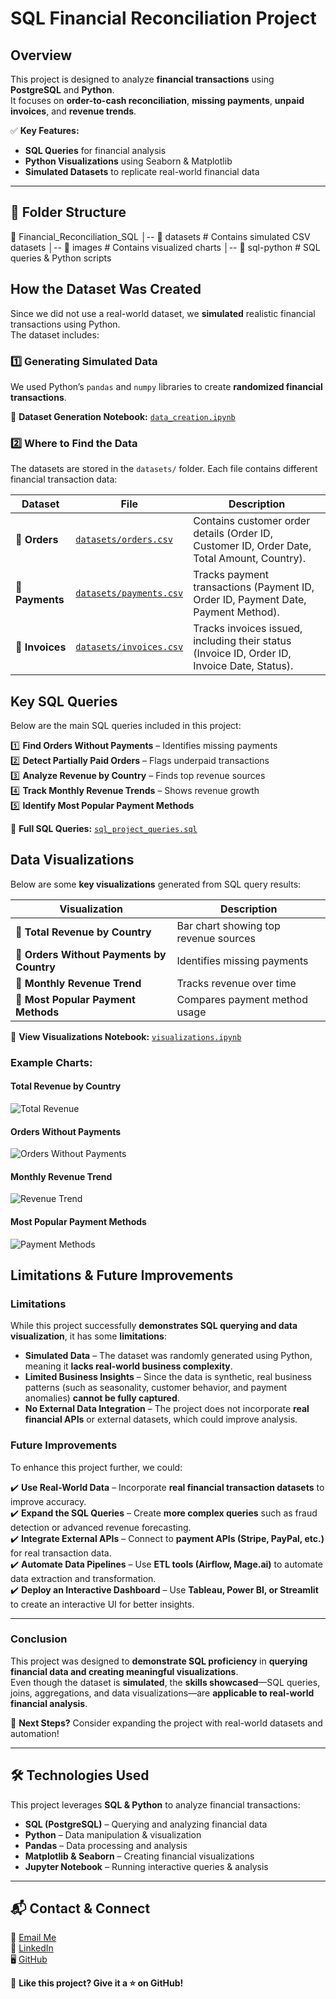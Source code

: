 # SQL Financial Reconciliation Project  

##  Overview  
This project is designed to analyze **financial transactions** using **PostgreSQL** and **Python**.  
It focuses on **order-to-cash reconciliation**, **missing payments**, **unpaid invoices**, and **revenue trends**.  

✅ **Key Features:**  
- **SQL Queries** for financial analysis  
- **Python Visualizations** using Seaborn & Matplotlib  
- **Simulated Datasets** to replicate real-world financial data  

---

## 📂 Folder Structure  

📂 Financial_Reconciliation_SQL
│-- 📂 datasets          # Contains simulated CSV datasets
│-- 📂 images            # Contains visualized charts
│-- 📂 sql-python        # SQL queries & Python scripts


## How the Dataset Was Created  
Since we did not use a real-world dataset, we **simulated** realistic financial transactions using Python.  
The dataset includes:  


###  **1️⃣ Generating Simulated Data**
We used Python’s `pandas` and `numpy` libraries to create **randomized financial transactions**.

📄 **Dataset Generation Notebook:** [`data_creation.ipynb`](sql-python/data_creation.ipynb)

### 2️⃣ Where to Find the Data  
The datasets are stored in the `datasets/` folder. Each file contains different financial transaction data:

| Dataset | File | Description |
|---------|------|-------------|
| 📌 **Orders** | [`datasets/orders.csv`](datasets/orders.csv) | Contains customer order details (Order ID, Customer ID, Order Date, Total Amount, Country). |
| 📌 **Payments** | [`datasets/payments.csv`](datasets/payments.csv) | Tracks payment transactions (Payment ID, Order ID, Payment Date, Payment Method). |
| 📌 **Invoices** | [`datasets/invoices.csv`](datasets/invoices.csv) | Tracks invoices issued, including their status (Invoice ID, Order ID, Invoice Date, Status). |


##  Key SQL Queries  

Below are the main SQL queries included in this project:

1️⃣ **Find Orders Without Payments** – Identifies missing payments  
2️⃣ **Detect Partially Paid Orders** – Flags underpaid transactions  
3️⃣ **Analyze Revenue by Country** – Finds top revenue sources  
4️⃣ **Track Monthly Revenue Trends** – Shows revenue growth  
5️⃣ **Identify Most Popular Payment Methods**  

📄 **Full SQL Queries:** [`sql_project_queries.sql`](sql-python/sql_project_queries.sql)  

## Data Visualizations  

Below are some **key visualizations** generated from SQL query results:

| Visualization | Description |
|--------------|-------------|
| 📌 **Total Revenue by Country** | Bar chart showing top revenue sources |
| 📌 **Orders Without Payments by Country** | Identifies missing payments |
| 📌 **Monthly Revenue Trend** | Tracks revenue over time |
| 📌 **Most Popular Payment Methods** | Compares payment method usage |

📄 **View Visualizations Notebook:** [`visualizations.ipynb`](sql-python/visualizations.ipynb)

### Example Charts:

#### **Total Revenue by Country**  
![Total Revenue](images/Total_revenue_by_country.png)

#### **Orders Without Payments**  
![Orders Without Payments](images/Orders_without_payments_by_country.png)

#### **Monthly Revenue Trend**  
![Revenue Trend](images/Monthly_revenue_trend.png)

#### **Most Popular Payment Methods**  
![Payment Methods](images/most_popular_payment_methods.png)

##  Limitations & Future Improvements  

### **Limitations**  
While this project successfully **demonstrates SQL querying and data visualization**, it has some **limitations**:  

- **Simulated Data** – The dataset was randomly generated using Python, meaning it **lacks real-world business complexity**.  
- **Limited Business Insights** – Since the data is synthetic, real business patterns (such as seasonality, customer behavior, and payment anomalies) **cannot be fully captured**.  
- **No External Data Integration** – The project does not incorporate **real financial APIs** or external datasets, which could improve analysis.  

### **Future Improvements**  
To enhance this project further, we could:  

✔️ **Use Real-World Data** – Incorporate **real financial transaction datasets** to improve accuracy.  
✔️ **Expand the SQL Queries** – Create **more complex queries** such as fraud detection or advanced revenue forecasting.  
✔️ **Integrate External APIs** – Connect to **payment APIs (Stripe, PayPal, etc.)** for real transaction data.  
✔️ **Automate Data Pipelines** – Use **ETL tools (Airflow, Mage.ai)** to automate data extraction and transformation.  
✔️ **Deploy an Interactive Dashboard** – Use **Tableau, Power BI, or Streamlit** to create an interactive UI for better insights.  

---

### **Conclusion**  
This project was designed to **demonstrate SQL proficiency** in **querying financial data and creating meaningful visualizations**.  
Even though the dataset is **simulated**, the **skills showcased**—SQL queries, joins, aggregations, and data visualizations—are **applicable to real-world financial analysis**.  

📌 **Next Steps?** Consider expanding the project with real-world datasets and automation! 

---

## 🛠 **Technologies Used**  
This project leverages **SQL & Python** to analyze financial transactions:  

- **SQL (PostgreSQL)** – Querying and analyzing financial data  
- **Python** – Data manipulation & visualization  
- **Pandas** – Data processing and analysis  
- **Matplotlib & Seaborn** – Creating financial visualizations  
- **Jupyter Notebook** – Running interactive queries & analysis  

---

## 📬 **Contact & Connect**  
📩 [Email Me](mailto:manoskonstantinos960@gmail.com)  
🔗 [LinkedIn](https://www.linkedin.com/in/konstantinosmanos)  
🖥 [GitHub](https://github.com/konstantinosmanos)  

🚀 **Like this project? Give it a ⭐ on GitHub!**  

